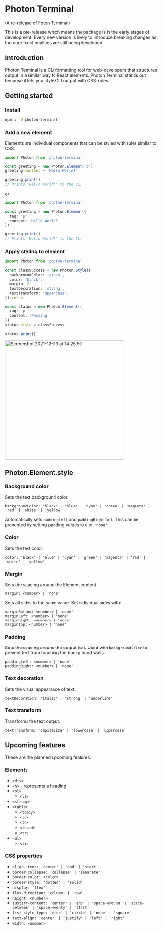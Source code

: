 # Photon Terminal

(A re-release of Foton Terminal)

This is a pre-release which means the package is in the early stages of development. Every new version is likely to introduce breaking changes as the core functionalities are still being developed.


## Introduction

Photon Terminal is a CLI formatting tool for web-developers that structures output in a similar way to React elements. Photon Terminal stands out because it lets you style CLI output with CSS-rules.


## Getting started

### Install

```bash
npm i -D photon-terminal
```


### Add a new element

Elements are individual components that can be styled with rules similar to CSS.

```typescript
import Photon from 'photon-terminal'

const greeting = new Photon.Element('p')
greeting.content = 'Hello World!'

greeting.print()
// Prints 'Hello World!' to the CLI
```

or

```typescript
import Photon from 'photon-terminal'

const greeting = new Photon.Element({
  tag: 'p',
  content: 'Hello World!'
})

greeting.print()
// Prints 'Hello World!' to the CLI
```


### Apply styling to element

```typescript
import Photon from 'photon-terminal'

const classSuccess = new Photon.Style({
  backgroundColor: 'green',
  color: 'black',
  margin: 2,
  textDecoration: 'strong',
  textTransform: 'uppercase',
}).rules

const status = new Photon.Element({
  tag: 'p',
  content: 'Passing'
})
status.style = classSuccess

status.print()
```

<img width="388" alt="Screenshot 2021-12-03 at 14 25 50" src="https://user-images.githubusercontent.com/74550679/144610089-7c56f686-037c-448d-88f8-a92b2b8b047b.png">


## Photon.Element.style

### Background color

Sets the text background color.

`backgroundColor: 'black' | 'blue' | 'cyan' | 'green' | 'magenta' | 'red' | 'white' | 'yellow'`

Automatically sets `paddingLeft` and `paddingRight` to `1`. This can be prevented by setting padding values to `0` or `'none'`.


### Color

Sets the text color.

`color: 'black' | 'blue' | 'cyan' | 'green' | 'magenta' | 'red' | 'white' | 'yellow'`


### Margin

Sets the spacing around the Element content.

`margin: <number> | 'none'`

Sets all sides to the same value. Set individual sides with:

`marginBottom: <number> | 'none'`  
`marginLeft: <number> | 'none'`  
`marginRight: <number> | 'none'`  
`marginTop: <number> | 'none'`


### Padding

Sets the spacing around the output text. Used with `backgroundColor` to prevent text from touching the background walls.

`paddingLeft: <number> | 'none'`  
`paddingRight: <number> | 'none'`


### Text decoration

Sets the visual appearance of text.

`textDecoration: 'italic' | 'strong' | 'underline'`


### Text transform

Transforms the text output.

`textTransform: 'capitalize' | 'lowercase' | 'uppercase'`


## Upcoming features

These are the planned upcoming features.

### Elements

- `<div>`
- `<h>` - represents a heading
- `<ol>`
  - `<li>`
- `<strong>`
- `<table>`
  - `<tbody>`
  - `<td>`
  - `<th>`
  - `<thead>`
  - `<tr>`
- `<ul>`
  - `<li>`

### CSS properties

- `align-items: 'center' | 'end' | 'start'`
- `border-collapse: 'collapse' | 'separate'`
- `border-color: <color>`
- `border-style: 'dotted' | 'solid'`
- `display: 'flex'`
- `flex-direction: 'column' | 'row'`
- `height: <number>`
- `justify-content: 'center' | 'end' | 'space-around' | 'space-between' | 'space-evenly' | 'start'`
- `list-style-type: 'disc' | 'circle' | 'none' | 'square'`
- `text-align: 'center' | 'justify' | 'left' | 'right'`
- `width: <number>`
